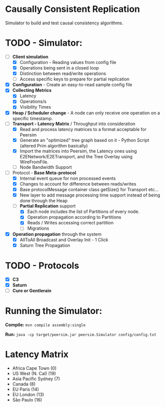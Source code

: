 # Causally Consistent Replication
Simulator to build and test causal consistency algorithms.

# TODO - Simulator:
- [ ] **Client simulation**
  - [X] Configuration - Reading values from config file
  - [X] Operations being sent in a closed loop
  - [X] Distinction between read/write operations
  - [ ] Access specific keys to prepare for partial replication
- [X] **Configuration** - Create an easy-to-read sample config file
- [X] **Collecting Metrics**
  - [X] Latency
  - [X] Operations/s
  - [X] Visibility Times
- [X] **Heap / Scheduler change** - A node can only receive one operation on a specific timestamp. 
- [ ] **Transport - Latency Matrix** / Throughput into consideration
  - [X] Read and process latency matrices to a format acceptable for Peersim
  - [X] Generate an "optimized" tree graph based on it - Python Script (altered Prim algorithm basically)
  - [X] Import the matrices into Peersim, the Latency ones using E2ENetwork/E2ETransport, and the Tree Overlay using WireFromFile. 
  - [ ] Node Bandwidth Support
- [ ] Protocol - **Base Meta-protocol**
    - [X] Internal event queue for non processed events
    - [X] Changes to account for difference between reads/writes
    - [X] Base protocolMessage container class getSize() for Transport etc...
    - [X] New layer to add message processing time support instead of being done through the Heap
    - [ ] **Partial Replication** support
      - [X] Each node includes the list of Partitions of every node.
      - [X] Operation propagation according to Partitions
      - [X] Reads / Writes accessing correct partition
      - [ ] Migrations
- [X] **Operation propagation** through the system
  - [X] AllToAll Broadcast and Overlay Init - 1 Click
  - [X] Saturn Tree Propagation

# TODO - Protocols
- [X] **C3**
- [X] **Saturn**
- [ ] **Cure or Gentlerain**

# Running the Simulator:
**Compile:** ```mvn compile assembly:single```

**Run:** ```java -cp target/peersim.jar peersim.Simulator config/config.txt```


# Latency Matrix

- Africa Cape Town        (0)
- US West (N. Cal)        (19)
- Asia Pacific Sydney     (7) 
- Canada                  (8)
- EU Paris                (14)
- EU London               (13)
- São Paulo               (16)
